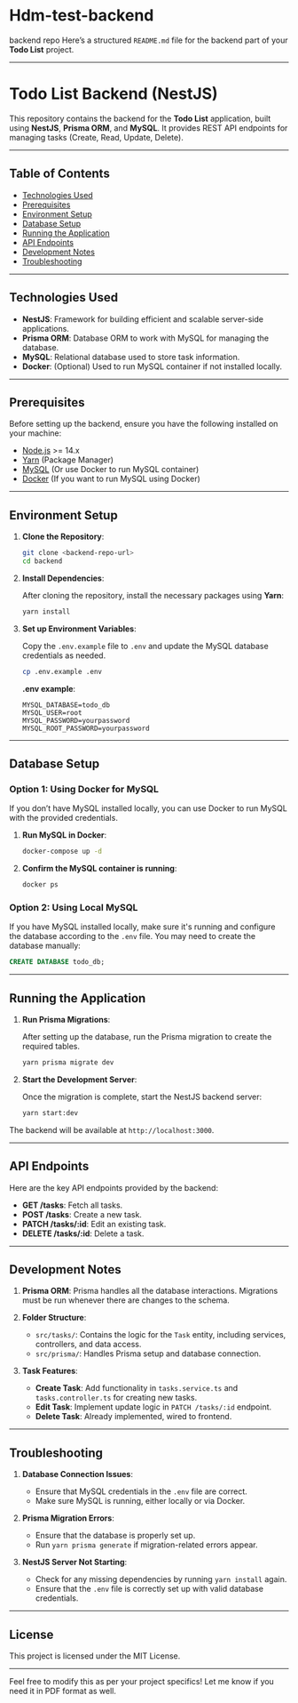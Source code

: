 # Hdm-test-backend
backend repo
Here’s a structured `README.md` file for the backend part of your **Todo List** project.

---

# Todo List Backend (NestJS)

This repository contains the backend for the **Todo List** application, built using **NestJS**, **Prisma ORM**, and **MySQL**. It provides REST API endpoints for managing tasks (Create, Read, Update, Delete).

---

## Table of Contents

- [Technologies Used](#technologies-used)
- [Prerequisites](#prerequisites)
- [Environment Setup](#environment-setup)
- [Database Setup](#database-setup)
- [Running the Application](#running-the-application)
- [API Endpoints](#api-endpoints)
- [Development Notes](#development-notes)
- [Troubleshooting](#troubleshooting)

---

## Technologies Used

- **NestJS**: Framework for building efficient and scalable server-side applications.
- **Prisma ORM**: Database ORM to work with MySQL for managing the database.
- **MySQL**: Relational database used to store task information.
- **Docker**: (Optional) Used to run MySQL container if not installed locally.

---

## Prerequisites

Before setting up the backend, ensure you have the following installed on your machine:

- [Node.js](https://nodejs.org/) >= 14.x
- [Yarn](https://yarnpkg.com/) (Package Manager)
- [MySQL](https://www.mysql.com/) (Or use Docker to run MySQL container)
- [Docker](https://www.docker.com/) (If you want to run MySQL using Docker)

---

## Environment Setup

1. **Clone the Repository**:

   ```bash
   git clone <backend-repo-url>
   cd backend
   ```

2. **Install Dependencies**:

   After cloning the repository, install the necessary packages using **Yarn**:
   ```bash
   yarn install
   ```

3. **Set up Environment Variables**:

   Copy the `.env.example` file to `.env` and update the MySQL database credentials as needed.
   
   ```bash
   cp .env.example .env
   ```

   **.env example**:
   ```env
   MYSQL_DATABASE=todo_db
   MYSQL_USER=root
   MYSQL_PASSWORD=yourpassword
   MYSQL_ROOT_PASSWORD=yourpassword
   ```

---

## Database Setup

### Option 1: Using Docker for MySQL

If you don’t have MySQL installed locally, you can use Docker to run MySQL with the provided credentials.

1. **Run MySQL in Docker**:
   ```bash
   docker-compose up -d
   ```

2. **Confirm the MySQL container is running**:
   ```bash
   docker ps
   ```

### Option 2: Using Local MySQL

If you have MySQL installed locally, make sure it's running and configure the database according to the `.env` file. You may need to create the database manually:

```sql
CREATE DATABASE todo_db;
```

---

## Running the Application

1. **Run Prisma Migrations**:

   After setting up the database, run the Prisma migration to create the required tables.

   ```bash
   yarn prisma migrate dev
   ```

2. **Start the Development Server**:

   Once the migration is complete, start the NestJS backend server:
   ```bash
   yarn start:dev
   ```

The backend will be available at `http://localhost:3000`.

---

## API Endpoints

Here are the key API endpoints provided by the backend:

- **GET /tasks**: Fetch all tasks.
- **POST /tasks**: Create a new task.
- **PATCH /tasks/:id**: Edit an existing task.
- **DELETE /tasks/:id**: Delete a task.

---

## Development Notes

1. **Prisma ORM**: Prisma handles all the database interactions. Migrations must be run whenever there are changes to the schema.

2. **Folder Structure**:
   - `src/tasks/`: Contains the logic for the `Task` entity, including services, controllers, and data access.
   - `src/prisma/`: Handles Prisma setup and database connection.

3. **Task Features**:
   - **Create Task**: Add functionality in `tasks.service.ts` and `tasks.controller.ts` for creating new tasks.
   - **Edit Task**: Implement update logic in `PATCH /tasks/:id` endpoint.
   - **Delete Task**: Already implemented, wired to frontend.

---

## Troubleshooting

1. **Database Connection Issues**:
   - Ensure that MySQL credentials in the `.env` file are correct.
   - Make sure MySQL is running, either locally or via Docker.
   
2. **Prisma Migration Errors**:
   - Ensure that the database is properly set up.
   - Run `yarn prisma generate` if migration-related errors appear.

3. **NestJS Server Not Starting**:
   - Check for any missing dependencies by running `yarn install` again.
   - Ensure that the `.env` file is correctly set up with valid database credentials.

---

## License

This project is licensed under the MIT License.

---

Feel free to modify this as per your project specifics! Let me know if you need it in PDF format as well.
